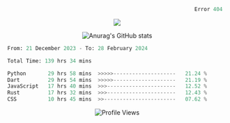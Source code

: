 ```python
                                                            Error 404   :(
```

<p align="center">
  <a href="https://skillicons.dev">
    <img src="https://skillicons.dev/icons?i=py,ts,rust,c" />
  </a>
</p>

<p align="center">
  <img alt="Anurag's GitHub stats" src="https://github-readme-stats.vercel.app/api?username=Kernel-rb&show_icons=true&theme=tokyonight">
</p>



<!--START_SECTION:waka-->

```python
From: 21 December 2023 - To: 28 February 2024

Total Time: 139 hrs 34 mins

Python       29 hrs 58 mins  >>>>>--------------------   21.24 %
Dart         29 hrs 54 mins  >>>>>--------------------   21.19 %
JavaScript   17 hrs 40 mins  >>>----------------------   12.52 %
Rust         17 hrs 32 mins  >>>----------------------   12.43 %
CSS          10 hrs 45 mins  >>-----------------------   07.62 %
```

<!--END_SECTION:waka-->


<div align="center">
  <img src="https://komarev.com/ghpvc/?username=Kernel-rb&label=PROFILE+VIEWS" alt="Profile Views">
</div>
